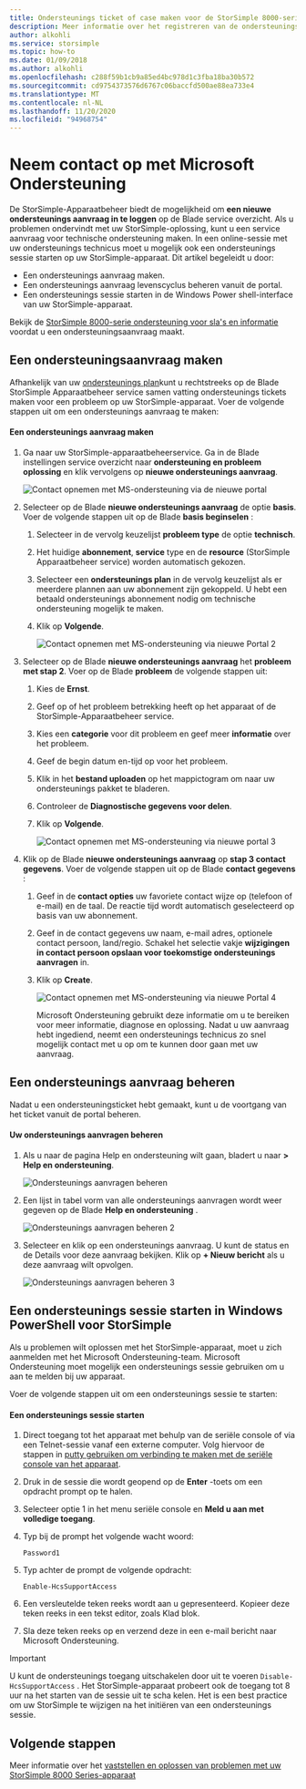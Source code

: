 ```yaml
---
title: Ondersteunings ticket of case maken voor de StorSimple 8000-serie
description: Meer informatie over het registreren van de ondersteunings aanvraag en het starten van een ondersteunings sessie op het StorSimple 8000-serie apparaat.
author: alkohli
ms.service: storsimple
ms.topic: how-to
ms.date: 01/09/2018
ms.author: alkohli
ms.openlocfilehash: c288f59b1cb9a85ed4bc978d1c3fba18ba30b572
ms.sourcegitcommit: cd9754373576d6767c06baccfd500ae88ea733e4
ms.translationtype: MT
ms.contentlocale: nl-NL
ms.lasthandoff: 11/20/2020
ms.locfileid: "94968754"
---
```

# <a name="contact-microsoft-support"></a>Neem contact op met Microsoft Ondersteuning

De StorSimple-Apparaatbeheer biedt de mogelijkheid om **een nieuwe ondersteunings aanvraag in te loggen** op de Blade service overzicht. Als u problemen ondervindt met uw StorSimple-oplossing, kunt u een service aanvraag voor technische ondersteuning maken. In een online-sessie met uw ondersteunings technicus moet u mogelijk ook een ondersteunings sessie starten op uw StorSimple-apparaat. Dit artikel begeleidt u door:

* Een ondersteunings aanvraag maken.
* Een ondersteunings aanvraag levenscyclus beheren vanuit de portal.
* Een ondersteunings sessie starten in de Windows Power shell-interface van uw StorSimple-apparaat.

Bekijk de [StorSimple 8000-serie ondersteuning voor sla's en informatie](./storsimple-8000-support-options.md) voordat u een ondersteuningsaanvraag maakt.

## <a name="create-a-support-request"></a>Een ondersteuningsaanvraag maken

Afhankelijk van uw [ondersteunings plan](https://azure.microsoft.com/support/plans/)kunt u rechtstreeks op de Blade StorSimple Apparaatbeheer service samen vatting ondersteunings tickets maken voor een probleem op uw StorSimple-apparaat. Voer de volgende stappen uit om een ondersteunings aanvraag te maken:

#### <a name="to-create-a-support-request"></a>Een ondersteunings aanvraag maken

1. Ga naar uw StorSimple-apparaatbeheerservice. Ga in de Blade instellingen service overzicht naar **ondersteuning en probleem oplossing** en klik vervolgens op **nieuwe ondersteunings aanvraag**.
     
    ![Contact opnemen met MS-ondersteuning via de nieuwe portal](./media/storsimple-8000-contact-microsoft-support/contactsupport1.png)
   
2. Selecteer op de Blade **nieuwe ondersteunings aanvraag** de optie **basis**. Voer de volgende stappen uit op de Blade **basis beginselen** :
   1. Selecteer in de vervolg keuzelijst **probleem type** de optie **technisch**.
   2. Het huidige **abonnement**, **service** type en de **resource** (StorSimple Apparaatbeheer service) worden automatisch gekozen. 
   3. Selecteer een **ondersteunings plan** in de vervolg keuzelijst als er meerdere plannen aan uw abonnement zijn gekoppeld. U hebt een betaald ondersteunings abonnement nodig om technische ondersteuning mogelijk te maken.
   4. Klik op **Volgende**.

       ![Contact opnemen met MS-ondersteuning via nieuwe Portal 2](./media/storsimple-8000-contact-microsoft-support/contactsupport2.png)

3. Selecteer op de Blade **nieuwe ondersteunings aanvraag** het **probleem met stap 2**. Voer op de Blade **probleem** de volgende stappen uit:
    
    1. Kies de **Ernst**.
    2. Geef op of het probleem betrekking heeft op het apparaat of de StorSimple-Apparaatbeheer service.
    3. Kies een **categorie** voor dit probleem en geef meer **informatie** over het probleem.
    4. Geef de begin datum en-tijd op voor het probleem.
    5. Klik in het **bestand uploaden** op het mappictogram om naar uw ondersteunings pakket te bladeren.
    6. Controleer de **Diagnostische gegevens voor delen**.
    7. Klik op **Volgende**.

       ![Contact opnemen met MS-ondersteuning via nieuwe portal 3](./media/storsimple-8000-contact-microsoft-support/contactsupport3.png) 

4. Klik op de Blade **nieuwe ondersteunings aanvraag** op **stap 3 contact gegevens**. Voer de volgende stappen uit op de Blade **contact gegevens** :

   1. Geef in de **contact opties** uw favoriete contact wijze op (telefoon of e-mail) en de taal. De reactie tijd wordt automatisch geselecteerd op basis van uw abonnement.
   2. Geef in de contact gegevens uw naam, e-mail adres, optionele contact persoon, land/regio. Schakel het selectie vakje **wijzigingen in contact persoon opslaan voor toekomstige ondersteunings aanvragen** in.
   3. Klik op **Create**.
   
       ![Contact opnemen met MS-ondersteuning via nieuwe Portal 4](./media/storsimple-8000-contact-microsoft-support/contactsupport5.png)   

      Microsoft Ondersteuning gebruikt deze informatie om u te bereiken voor meer informatie, diagnose en oplossing.
      Nadat u uw aanvraag hebt ingediend, neemt een ondersteunings technicus zo snel mogelijk contact met u op om te kunnen door gaan met uw aanvraag.

## <a name="manage-a-support-request"></a>Een ondersteunings aanvraag beheren

Nadat u een ondersteuningsticket hebt gemaakt, kunt u de voortgang van het ticket vanuit de portal beheren.

#### <a name="to-manage-your-support-requests"></a>Uw ondersteunings aanvragen beheren

1. Als u naar de pagina Help en ondersteuning wilt gaan, bladert u naar **> Help en ondersteuning**.

    ![Ondersteunings aanvragen beheren](./media/storsimple-8000-contact-microsoft-support/managesupport1.png)

2. Een lijst in tabel vorm van alle ondersteunings aanvragen wordt weer gegeven op de Blade **Help en ondersteuning** .

    ![Ondersteunings aanvragen beheren 2](./media/storsimple-8000-contact-microsoft-support/managesupport2.png)

3. Selecteer en klik op een ondersteunings aanvraag. U kunt de status en de Details voor deze aanvraag bekijken. Klik op **+ Nieuw bericht** als u deze aanvraag wilt opvolgen.

    ![Ondersteunings aanvragen beheren 3](./media/storsimple-8000-contact-microsoft-support/managesupport3.png)

## <a name="start-a-support-session-in-windows-powershell-for-storsimple"></a>Een ondersteunings sessie starten in Windows PowerShell voor StorSimple

Als u problemen wilt oplossen met het StorSimple-apparaat, moet u zich aanmelden met het Microsoft Ondersteuning-team. Microsoft Ondersteuning moet mogelijk een ondersteunings sessie gebruiken om u aan te melden bij uw apparaat.

Voer de volgende stappen uit om een ondersteunings sessie te starten:

#### <a name="to-start-a-support-session"></a>Een ondersteunings sessie starten

1. Direct toegang tot het apparaat met behulp van de seriële console of via een Telnet-sessie vanaf een externe computer. Volg hiervoor de stappen in [putty gebruiken om verbinding te maken met de seriële console van het apparaat](storsimple-8000-deployment-walkthrough-u2.md#use-putty-to-connect-to-the-device-serial-console).
2. Druk in de sessie die wordt geopend op de **Enter** -toets om een opdracht prompt op te halen.
3. Selecteer optie 1 in het menu seriële console en **Meld u aan met volledige toegang**.
4. Typ bij de prompt het volgende wacht woord:
   
    `Password1`
5. Typ achter de prompt de volgende opdracht:
   
    `Enable-HcsSupportAccess`
6. Een versleutelde teken reeks wordt aan u gepresenteerd. Kopieer deze teken reeks in een tekst editor, zoals Klad blok.
7. Sla deze teken reeks op en verzend deze in een e-mail bericht naar Microsoft Ondersteuning.

> [!IMPORTANT]
> U kunt de ondersteunings toegang uitschakelen door uit te voeren `Disable-HcsSupportAccess` . Het StorSimple-apparaat probeert ook de toegang tot 8 uur na het starten van de sessie uit te scha kelen. Het is een best practice om uw StorSimple te wijzigen na het initiëren van een ondersteunings sessie.


## <a name="next-steps"></a>Volgende stappen

Meer informatie over het [vaststellen en oplossen van problemen met uw StorSimple 8000 Series-apparaat](storsimple-8000-troubleshoot-deployment.md)